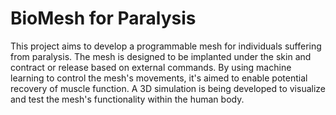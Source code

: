 # BioMesh for Paralysis
This project aims to develop a programmable mesh for individuals suffering from paralysis. The mesh is designed to be implanted under the skin and contract or release based on external commands. By using machine learning to control the mesh's movements, it's aimed to enable potential recovery of muscle function. A 3D simulation is being developed to visualize and test the mesh's functionality within the human body.
